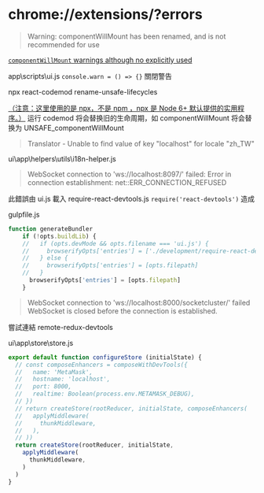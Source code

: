 # chrome://extensions/?errors

> Warning: componentWillMount has been renamed, and is not recommended for use

[`componentWillMount` warnings although no explicitly used](https://stackoverflow.com/questions/58769752/componentwillmount-warnings-although-no-explicitly-used)

app\scripts\ui.js `console.warn = () => {}` 關閉警告


npx react-codemod rename-unsafe-lifecycles

[（注意：这里使用的是 npx，不是 npm ，npx 是 Node 6+ 默认提供的实用程序。）](https://segmentfault.com/a/1190000020074818)
运行 codemod 将会替换旧的生命周期，如 componentWillMount 将会替换为 UNSAFE_componentWillMount

> Translator - Unable to find value of key "localhost" for locale "zh_TW"

ui\app\helpers\utils\i18n-helper.js

> WebSocket connection to 'ws://localhost:8097/' failed: Error in connection establishment: net::ERR_CONNECTION_REFUSED

此錯誤由 ui.js 載入 require-react-devtools.js  `require('react-devtools')` 造成

gulpfile.js

```js
function generateBundler
    if (!opts.buildLib) {
    //   if (opts.devMode && opts.filename === 'ui.js') {
    //     browserifyOpts['entries'] = ['./development/require-react-devtools.js', opts.filepath]
    //   } else {
    //     browserifyOpts['entries'] = [opts.filepath]
    //   }
      browserifyOpts['entries'] = [opts.filepath] 
    }
```

> WebSocket connection to 'ws://localhost:8000/socketcluster/' failed WebSocket is closed before the connection is established.

嘗試連結 remote-redux-devtools

ui\app\store\store.js

```js
export default function configureStore (initialState) {
  // const composeEnhancers = composeWithDevTools({
  //   name: 'MetaMask',
  //   hostname: 'localhost',
  //   port: 8000,
  //   realtime: Boolean(process.env.METAMASK_DEBUG),
  // })
  // return createStore(rootReducer, initialState, composeEnhancers(
  //   applyMiddleware(
  //     thunkMiddleware,
  //   ),
  // ))
  return createStore(rootReducer, initialState, 
    applyMiddleware(
      thunkMiddleware,
    )
  )
}
```